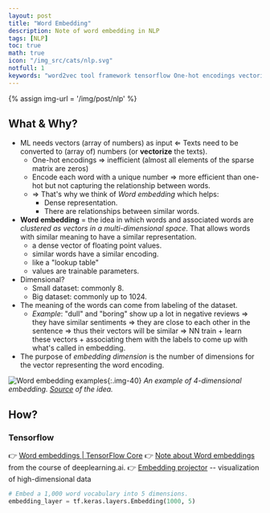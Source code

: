 ```yaml
---
layout: post
title: "Word Embedding"
description: Note of word embedding in NLP
tags: [NLP]
toc: true
math: true
icon: "/img_src/cats/nlp.svg"
notfull: 1
keywords: "word2vec tool framework tensorflow One-hot encodings vectorize text vectorization dense sparse matrix"
---
```


{% assign img-url = '/img/post/nlp' %}

## What & Why?

- ML needs vectors (array of numbers) as input $\Leftarrow$ Texts need to be converted to (array of) numbers (or **vectorize** the texts).
  - One-hot encodings $\Rightarrow$ inefficient (almost all elements of the sparse matrix are zeros)
  - Encode each word with a unique number $\Rightarrow$ more efficient than one-hot but not capturing the relationship between words.
  - $\Rightarrow$ That's why we think of _Word embedding_ which helps:
    - Dense representation.
    - There are relationships between similar words.
- **Word embedding** = the idea in which words and associated words are _clustered as vectors in a multi-dimensional space_. That allows words with similar meaning to have a similar representation.
  - a dense vector of floating point values.
  - similar words have a similar encoding.
  - like a "lookup table"
  - values are trainable parameters.
- Dimensional?
  - Small dataset: commonly 8.
  - Big dataset: commonly up to 1024.
- The meaning of the words can come from labeling of the dataset.
  - _Example_: "dull" and "boring" show up a lot in negative reviews $\Rightarrow$ they have similar sentiments $\Rightarrow$ they are close to each other in the sentence $\Rightarrow$ thus their vectors will be similar $\Rightarrow$ NN train + learn these vectors + associating them with the labels to come up with what's called in embedding.
- The purpose of _embedding dimension_ is the number of dimensions for the vector representing the word encoding.

![Word embedding examples]({{img-url}}/word-embedding-example.png){:.img-40}
_An example of 4-dimensional embedding. [Source](https://www.tensorflow.org/tutorials/text/word_embeddings) of the idea._

## How?

### Tensorflow

👉 [Word embeddings | TensorFlow Core](https://www.tensorflow.org/tutorials/text/word_embeddings)
👉 [Note about Word embeddings](/deeplearning-ai-tensorflow-course-3/#word-embeddings) from the course of deeplearning.ai.
👉 [Embedding projector](http://projector.tensorflow.org/) -- visualization of high-dimensional data

``` python
# Embed a 1,000 word vocabulary into 5 dimensions.
embedding_layer = tf.keras.layers.Embedding(1000, 5)
```